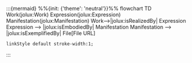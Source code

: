:::{mermaid}
%%{init: {'theme': 'neutral'}}%%
flowchart TD
    Work(jolux:Work)
    Expression(jolux:Expression)
    Manifestation(jolux:Manifestation)
    Work-->|jolux:isRealizedBy| Expression
    Expression --> |jolux:isEmbodiedBy| Manifestation
    Manifestation --> |jolux:isExemplifiedBy| File[File URL]

    linkStyle default stroke-width:1;
:::